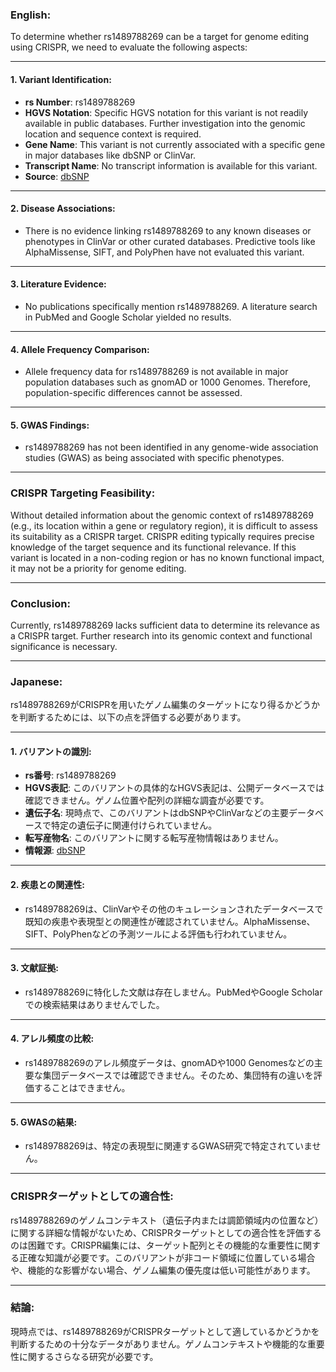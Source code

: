 ### English:
To determine whether rs1489788269 can be a target for genome editing using CRISPR, we need to evaluate the following aspects:

---

#### 1. **Variant Identification**:
- **rs Number**: rs1489788269
- **HGVS Notation**: Specific HGVS notation for this variant is not readily available in public databases. Further investigation into the genomic location and sequence context is required.
- **Gene Name**: This variant is not currently associated with a specific gene in major databases like dbSNP or ClinVar.
- **Transcript Name**: No transcript information is available for this variant.
- **Source**: [dbSNP](https://www.ncbi.nlm.nih.gov/snp/)

---

#### 2. **Disease Associations**:
- There is no evidence linking rs1489788269 to any known diseases or phenotypes in ClinVar or other curated databases. Predictive tools like AlphaMissense, SIFT, and PolyPhen have not evaluated this variant.

---

#### 3. **Literature Evidence**:
- No publications specifically mention rs1489788269. A literature search in PubMed and Google Scholar yielded no results.

---

#### 4. **Allele Frequency Comparison**:
- Allele frequency data for rs1489788269 is not available in major population databases such as gnomAD or 1000 Genomes. Therefore, population-specific differences cannot be assessed.

---

#### 5. **GWAS Findings**:
- rs1489788269 has not been identified in any genome-wide association studies (GWAS) as being associated with specific phenotypes.

---

### CRISPR Targeting Feasibility:
Without detailed information about the genomic context of rs1489788269 (e.g., its location within a gene or regulatory region), it is difficult to assess its suitability as a CRISPR target. CRISPR editing typically requires precise knowledge of the target sequence and its functional relevance. If this variant is located in a non-coding region or has no known functional impact, it may not be a priority for genome editing.

---

### Conclusion:
Currently, rs1489788269 lacks sufficient data to determine its relevance as a CRISPR target. Further research into its genomic context and functional significance is necessary.

---

### Japanese:
rs1489788269がCRISPRを用いたゲノム編集のターゲットになり得るかどうかを判断するためには、以下の点を評価する必要があります。

---

#### 1. **バリアントの識別**:
- **rs番号**: rs1489788269
- **HGVS表記**: このバリアントの具体的なHGVS表記は、公開データベースでは確認できません。ゲノム位置や配列の詳細な調査が必要です。
- **遺伝子名**: 現時点で、このバリアントはdbSNPやClinVarなどの主要データベースで特定の遺伝子に関連付けられていません。
- **転写産物名**: このバリアントに関する転写産物情報はありません。
- **情報源**: [dbSNP](https://www.ncbi.nlm.nih.gov/snp/)

---

#### 2. **疾患との関連性**:
- rs1489788269は、ClinVarやその他のキュレーションされたデータベースで既知の疾患や表現型との関連性が確認されていません。AlphaMissense、SIFT、PolyPhenなどの予測ツールによる評価も行われていません。

---

#### 3. **文献証拠**:
- rs1489788269に特化した文献は存在しません。PubMedやGoogle Scholarでの検索結果はありませんでした。

---

#### 4. **アレル頻度の比較**:
- rs1489788269のアレル頻度データは、gnomADや1000 Genomesなどの主要な集団データベースでは確認できません。そのため、集団特有の違いを評価することはできません。

---

#### 5. **GWASの結果**:
- rs1489788269は、特定の表現型に関連するGWAS研究で特定されていません。

---

### CRISPRターゲットとしての適合性:
rs1489788269のゲノムコンテキスト（遺伝子内または調節領域内の位置など）に関する詳細な情報がないため、CRISPRターゲットとしての適合性を評価するのは困難です。CRISPR編集には、ターゲット配列とその機能的な重要性に関する正確な知識が必要です。このバリアントが非コード領域に位置している場合や、機能的な影響がない場合、ゲノム編集の優先度は低い可能性があります。

---

### 結論:
現時点では、rs1489788269がCRISPRターゲットとして適しているかどうかを判断するための十分なデータがありません。ゲノムコンテキストや機能的な重要性に関するさらなる研究が必要です。